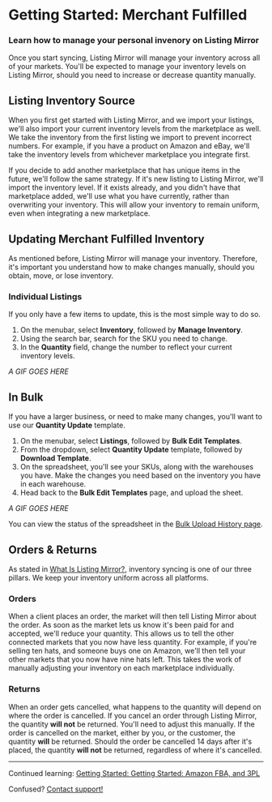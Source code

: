 # Getting Started: Merchant Fulfilled
### Learn how to manage your personal invenory on Listing Mirror

Once you start syncing, Listing Mirror will manage your inventory across all of your markets. You'll be expected to manage your inventory levels on Listing Mirror, should you need to increase or decrease quantity manually. 

## Listing Inventory Source

When you first get started with Listing Mirror, and we import your listings, we'll also import your current inventory levels from the marketplace as well. We take the inventory from the first listing we import to prevent incorrect numbers. For example, if you have a product on Amazon and eBay, we'll take the inventory levels from whichever marketplace you integrate first.

If you decide to add another marketplace that has unique items in the future, we'll follow the same strategy. If it's new listing to Listing Mirror, we'll import the inventory level. If it exists already, and you didn't have that marketplace added, we'll use what you have currently, rather than overwriting your inventory. This will allow your inventory to remain uniform, even when integrating a new marketplace. 

## Updating Merchant Fulfilled Inventory

As mentioned before, Listing Mirror will manage your inventory. Therefore, it's important you understand how to make changes manually, should you obtain, move, or lose inventory. 

### Individual Listings
If you only have a few items to update, this is the most simple way to do so.

1. On the menubar, select **Inventory**, followed by **Manage Inventory**.
2. Using the search bar, search for the SKU you need to change.
3. In the **Quantity** field, change the number to reflect your current inventory levels. 

*A GIF GOES HERE*

## In Bulk
If you have a larger business, or need to make many changes, you'll want to use our **Quantity Update** template. 

1. On the menubar, select **Listings**, followed by **Bulk Edit Templates**.
2. From the dropdown, select **Quantity Update** template, followed by **Download Template**.
3. On the spreadsheet, you'll see your SKUs, along with the warehouses you have. Make the changes you need based on the inventory you have in each warehouse.
4. Head back to the **Bulk Edit Templates** page, and upload the sheet.

*A GIF GOES HERE*

You can view the status of the spreadsheet in the [Bulk Upload History page](https://reflector.listingmirror.com/report/bulk-history/).

## Orders & Returns

As stated in [What Is Listing Mirror?](/training-centre/welcome/welcome), inventory syncing is one of our three pillars. We keep your inventory uniform across all platforms. 

### Orders

When a client places an order, the market will then tell Listing Mirror about the order. As soon as the market lets us know it's been paid for and accepted, we'll reduce your quantity. This allows us to tell the other connected markets that you now have less quantity. 
For example, if you're selling ten hats, and someone buys one on Amazon, we'll then tell your other markets that you now have nine hats left. This takes the work of manually adjusting your inventory on each marketplace individually. 

### Returns

When an order gets cancelled, what happens to the quantity will depend on where the order is cancelled. 
If you cancel an order through Listing Mirror, the quantity **will not** be returned. You'll need to adjust this manually.
If the order is cancelled on the market, either by you, or the customer, the quantity **will** be returned.
Should the order be cancelled 14 days after it's placed, the quantity **will not** be returned, regardless of where it's cancelled. 

***

Continued learning: [Getting Started: Getting Started: Amazon FBA, and 3PL](amazon-3pl)

Confused? [Contact support!](https://support.listingmirror.com/hc/en-us/articles/360057441252)